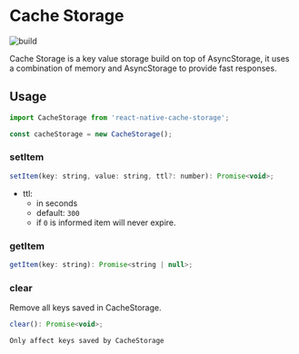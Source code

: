 # Cache Storage

![build](https://github.com/mgenteluci/react-native-cache-storage/workflows/build%20deploy/badge.svg)

Cache Storage is a key value storage build on top of AsyncStorage, it uses
a combination of memory and AsyncStorage to provide fast responses.

## Usage

```js
import CacheStorage from 'react-native-cache-storage';

const cacheStorage = new CacheStorage();
```

### setItem

```js
setItem(key: string, value: string, ttl?: number): Promise<void>;
```

* ttl:
  - in seconds
  - default: `300`
  - if `0` is informed item will never expire.

### getItem

```js
getItem(key: string): Promise<string | null>;
```

### clear

Remove all keys saved in CacheStorage.

```js
clear(): Promise<void>;
```

`Only affect keys saved by CacheStorage`
